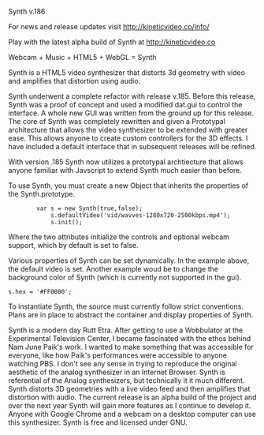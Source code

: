 Synth v.186


For news and release updates visit http://kineticvideo.co/info/

Play with the latest alpha build of Synth at http://kineticvideo.co


Webcam + Music + HTML5 + WebGL = Synth

Synth is a HTML5 video synthesizer that distorts 3d geometry with video and amplifies that distortion using audio. 


Synth underwent a complete refactor with release v.185. Before this release, Synth was a proof of concept and used a modified dat.gui to control the interface. A whole new GUI was written from the ground up for this release. The core of Synth was completely rewritten and given a Prototypal architecture that allows the video synthesizer to be extended with greater ease. This allows anyone to create custom controllers for the 3D effects. I have included a default interface that in subsequent releases will be refined. 

With version .185 Synth now utilizes a prototypal archtiecture that allows anyone familiar with Javscript to extend Synth much easier than before.


To use Synth, you must create a new Object that inherits the properties of the Synth.prototype.

```
		var s = new Synth(true,false);
			s.defaultVideo('vid/wavves-1280x720-2500kbps.mp4');
			s.init();			
```

Where the two attributes initialize the controls and optional webcam support, which by default is set to false.

Various properties of Synth can be set dynamically. In the example above, the default video is set. Another example woud be to change the background color of Synth (which is currently not supported in the gui).

```
s.hex = '#FF0000';

```


To instantiate Synth, the source must currently follow strict conventions. Plans are in place to abstract the container and display properties of Synth.


Synth is a modern day Rutt Etra. After getting to use a Wobbulator at the Experimental Television Center, I became fascinated with the ethos behind Nam June Paik's work. I wanted to make something that was accessible for everyone, like how Paik's performances were accessible to anyone watching PBS. I don't see any sense in trying to reproduce the original aesthetic of the analog synthesizer in an Internet Browser. Synth is referential of the Analog synthesizers, but technically it it much different.  Synth distorts 3D geometries with a live video feed and then amplifies that distortion with audio. The current release is an alpha build of the project and over the next year Synth will gain more features as I continue to develop it. Anyone with Google Chrome and a webcam on a desktop computer can use this synthesizer. Synth is free and licensed under GNU. 

